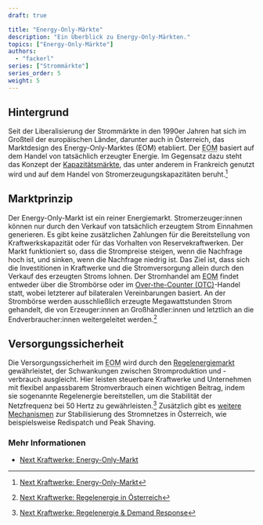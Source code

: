 ```yaml
---
draft: true

title: "Energy-Only-Märkte"
description: "Ein Überblick zu Energy-Only-Märkten."
topics: ["Energy-Only-Märkte"]
authors:
  - "fackerl"
series: ["Strommärkte"]
series_order: 5
weight: 5
---
```


## Hintergrund

Seit der Liberalisierung der Strommärkte in den 1990er Jahren hat sich im Großteil der europäischen Länder, darunter auch in Österreich, das Marktdesign des Energy-Only-Marktes (EOM) etabliert. Der <abbr title="Energy-Only-Markt">EOM</abbr> basiert auf dem Handel von tatsächlich erzeugter Energie. Im Gegensatz dazu steht das Konzept der [Kapazitätsmärkte](./wissen/kapazitätsmärkte/index.md), das unter anderem in Frankreich genutzt wird und auf dem Handel von Stromerzeugungskapazitäten beruht.[^1]

## Marktprinzip

Der Energy-Only-Markt ist ein reiner Energiemarkt. Stromerzeuger:innen können nur durch den Verkauf von tatsächlich erzeugtem Strom Einnahmen generieren. Es gibt keine zusätzlichen Zahlungen für die Bereitstellung von Kraftwerkskapazität oder für das Vorhalten von Reservekraftwerken. Der Markt funktioniert so, dass die Strompreise steigen, wenn die Nachfrage hoch ist, und sinken, wenn die Nachfrage niedrig ist. Das Ziel ist, dass sich die Investitionen in Kraftwerke und die Stromversorgung allein durch den Verkauf des erzeugten Stroms lohnen. Der Stromhandel am <abbr title="Energy-Only-Markt">EOM</abbr> findet entweder über die Strombörse oder im [Over-the-Counter (OTC)](./wissen/over-the-counter-handel/index.md)-Handel statt, wobei letzterer auf bilateralen Vereinbarungen basiert. An der Strombörse werden ausschließlich erzeugte Megawattstunden Strom gehandelt, die von Erzeuger:innen an Großhändler:innen und letztlich an die Endverbraucher:innen weitergeleitet werden.[^2]

## Versorgungssicherheit

Die Versorgungssicherheit im <abbr title="Energy-Only-Markt">EOM</abbr> wird durch den [Regelenergiemarkt](./wissen/regelenergie/index.md) gewährleistet, der Schwankungen zwischen Stromproduktion und -verbrauch ausgleicht. Hier leisten steuerbare Kraftwerke und Unternehmen mit flexibel anpassbarem Stromverbrauch einen wichtigen Beitrag, indem sie sogenannte Regelenergie bereitstellen, um die Stabilität der Netzfrequenz bei 50 Hertz zu gewährleisten.[^3] Zusätzlich gibt es [weitere Mechanismen](./wissen/mechanismen-netzstabilisierung/index.md) zur Stabilisierung des Stromnetzes in Österreich, wie beispielsweise Redispatch und Peak Shaving.

### Mehr Informationen

- [Next Kraftwerke: Energy-Only-Markt](https://www.next-kraftwerke.at/wissen/energy-only-markt)

[^1]: [Next Kraftwerke: Energy-Only-Markt](https://www.next-kraftwerke.at/wissen/energy-only-markt)
[^2]: [Next Kraftwerke: Regelenergie in Österreich](https://www.next-kraftwerke.at/wissen/regelenergie)
[^3]: [Next Kraftwerke: Regelenergie & Demand Response](https://www.next-kraftwerke.at/produkte/regelenergie)

